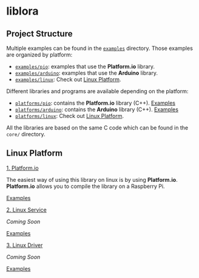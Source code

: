 # liblora

## Project Structure

Multiple examples can be found in the [`examples`](/examples/) directory. Those examples are organized by platform:
- [`examples/pio`](/examples/pio/): examples that use the **Platform.io** library.
- [`examples/arduino`](/examples/arduino/): examples that use the **Arduino** library.
- [`examples/linux`](/examples/linux/): Check out [Linux Platform](#linux-platform).

Different libraries and programs are available depending on the platform:
- [`platforms/pio`](/platforms/pio/): contains the **Platform.io** library (C++). [Examples](/examples/pio)
- [`platforms/arduino`](/platforms/arduino/): contains the **Arduino** library (C++). [Examples](/examples/arduino)
- [`platforms/linux`](/platforms/linux/): Check out [Linux Platform](#linux-platform).

All the libraries are based on the same C code which can be found in the `core/` directory.

## Linux Platform

<u>1. Platform.io</u>

The easiest way of using this library on linux is by using **Platform.io**. **Platform.io** allows you to compile the library on a Raspberry Pi.

[Examples](/examples/pio/)

<u>2. Linux Service</u>

*Coming Soon*

[Examples](/examples/linux/service)

<u>3. Linux Driver</u>

*Coming Soon*


[Examples](/examples/linux/driver)

